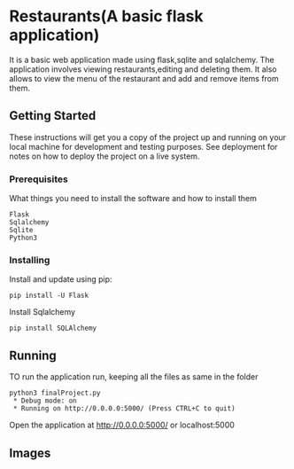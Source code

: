 

# Restaurants(A basic flask application)

It is a basic web application made using flask,sqlite and sqlalchemy. The application involves viewing restaurants,editing and deleting them. It also allows to view the menu of the restaurant and add and remove items from them. 

## Getting Started

These instructions will get you a copy of the project up and running on your local machine for development and testing purposes. See deployment for notes on how to deploy the project on a live system.

### Prerequisites

What things you need to install the software and how to install them

```
Flask
Sqlalchemy
Sqlite
Python3
```

### Installing

Install and update using pip:
```
pip install -U Flask
```
Install Sqlalchemy
```
pip install SQLAlchemy
```

## Running
TO run the application run, keeping all the files as same in the folder
```
python3 finalProject.py
 * Debug mode: on
 * Running on http://0.0.0.0:5000/ (Press CTRL+C to quit)
 ```
 Open the application at http://0.0.0.0:5000/ or localhost:5000
 
 ## Images
 
 
